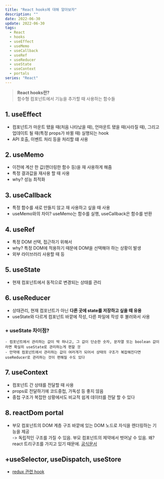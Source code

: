 ```yaml
---
title: "React hooks에 대해 알아보자"
description: ""
date: 2022-06-30
update: 2022-06-30
tags:
  - React
  - hooks
  - useEffect
  - useMemo
  - useCallback
  - useRef
  - useReducer
  - useState
  - useContext
  - portals
series: "React"
---
```


> **React hooks란?** <br/> 함수형 컴포넌트에서 기능을 추가할 때 사용하는 함수들

## 1. useEffect
 - 컴포넌트가 마운트 됐을 때(처음 나타났을 때), 언마운트 됐을 때(사라질 때), 그리고 업데이트 될 때(특정 props가 바뀔 때) 실행되는 hook
 - API 호출, 이벤트 처리 등을 처리할 떄 사용

## 2. useMemo
  - 이전에 계산 한 값(랜더링한 함수 등)을 재 사용하게 해줌
  - 특정 결과값을 재사용 할 때 사용
  - why? 성능 최적화

## 3. useCallback
  - 특정 함수를 새로 만들지 않고 재 사용하고 싶을 때 사용
  - useMemo와의 차이? useMemo는 함수를 실행, useCallback은 함수를 반환

## 4. useRef
  - 특정 DOM 선택, 접근하기 위해서
  - why? 특정 DOM에 적용하기 때문에 DOM을 선택해야 하는 상황이 발생
  - 외부 라이브러리 사용할 때 등

## 5. useState
  - 현재 컴포넌트에서 동적으로 변경되는 상태를 관리

## 6. useReducer
  - 상태관리, 현재 컴포넌트가 아닌 **다른 곳에 state를 저장하고 싶을 때 유용**
  - useState와 다르게 컴포넌트 바깥에 작성, 다른 파일에 작성 후 불러와서 사용
  ### + useState 차이점?
    - 컴포넌트에서 관리하는 값이 딱 하나고, 그 값이 단순한 숫자, 문자열 또는 boolean 값이라면 확실히 useState로 관리하는게 편할 것
    - 만약에 컴포넌트에서 관리하는 값이 여러개가 되어서 상태의 구조가 복잡해진다면 useReducer로 관리하는 것이 편해질 수도 있다

## 7. useContext
  - 컴포넌트 간 상태를 전달할 때 사용
  - props로 전달하기에 코드중첩, 가독성 등 좋지 않음
  - 중첩 구조가 복잡한 상황에서도 비교적 쉽게 데이터를 전달 할 수 있다

## 8. reactDom portal
  - 부모 컴포넌트의 DOM 계층 구조 바깥에 있는 DOM 노드로 자식을 렌더링하는 기능을 제공 <br/>
  -> 독립적인 구조를 가질 수 있음. 부모 컴포넌트의 제약에서 벗어날 수 있음. 왜? react 트리구조를 가지고 있기 때문에.
  [공식문서](https://ko.reactjs.org/docs/portals.html)

## +useSelector, useDispatch, useStore
  - [redux 관련 hook](https://react-redux.js.org/api/hooks)
  

